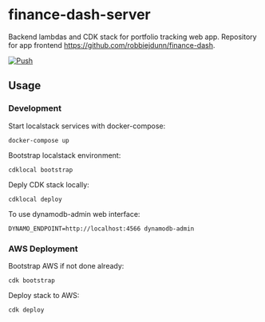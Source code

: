 # finance-dash-server

Backend lambdas and CDK stack for portfolio tracking web app. Repository for app frontend https://github.com/robbiejdunn/finance-dash.

[![Push](https://github.com/robbiejdunn/finance-dash-server/actions/workflows/push.yml/badge.svg)](https://github.com/robbiejdunn/finance-dash-server/actions/workflows/push.yml)

## Usage

### Development

Start localstack services with docker-compose:

`docker-compose up`

Bootstrap localstack environment:

`cdklocal bootstrap`

Deply CDK stack locally:

`cdklocal deploy`

To use dynamodb-admin web interface:

`DYNAMO_ENDPOINT=http://localhost:4566 dynamodb-admin`

### AWS Deployment

Bootstrap AWS if not done already:

`cdk bootstrap`

Deploy stack to AWS:

`cdk deploy`
